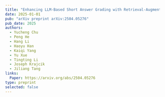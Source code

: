 ```yaml
---
title: "Enhancing LLM-Based Short Answer Grading with Retrieval-Augmented Generation"
date: 2025-01-01
pub: "arXiv preprint arXiv:2504.05276"
pub_date: 2025
authors:
  - Yucheng Chu
  - Peng He
  - Hang Li
  - Haoyu Han
  - Kaiqi Yang
  - Yu Xue
  - Tingting Li
  - Joseph Krajcik
  - Jiliang Tang
links:
  Paper: https://arxiv.org/abs/2504.05276
type: preprint
selected: false
---
```

